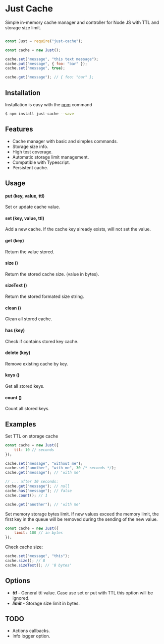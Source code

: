 Just Cache
===========
Simple in-memory cache manager and controller for Node JS with TTL and storage size limit.


```js

const Just = require("just-cache");

const cache = new Just();

cache.set("message", "this text message");
cache.put("message", { foo: "bar" });
cache.set("message", true);

cache.get("message"); // { foo: "bar" };

```

## Installation

Installation is easy with the [npm](https://www.npmjs.com) command

```bash
$ npm install just-cache --save
```

## Features

- Cache manager with basic and simples commands.
- Storage size info.
- High test coverage.
- Automatic storage limit management.
- Compatible with Typescript.
- Persistent cache.

## Usage

#### put (key, value, ttl)

Set or update cache value.

#### set (key, value, ttl)

Add a new cache. If the cache key already exists, will not set the value.

#### get (key)

Return the value stored.

#### size ()

Return the stored cache size. (value in bytes).

#### sizeText ()

Return the stored formated size string.

#### clean ()

Clean all stored cache.

#### has (key)

Check if contains stored key cache.

#### delete (key)

Remove existing cache by key.

#### keys ()

Get all stored keys.

#### count ()

Count all stored keys.

## Examples

Set TTL on storage cache

```js
const cache = new Just({
    ttl: 10 // seconds
});

cache.set("message", "without me");
cache.set("another", "with me", 30 /* seconds */);
cache.get("message"); // 'with me'

// ... after 10 seconds:
cache.get("message"); // null
cache.has("message"); // false
cache.count(); // 1

cache.get("another"); // 'with me'


```

Set memory storage bytes limit.
If new values ​​exceed the memory limit, the first key in the queue will be removed during the sending of the new value.

```js
const cache = new Just({
    limit: 100 // in bytes
});

```

Check cache size:

```js
cache.set("message", "this");
cache.size(); // 8
cache.sizeText(); // '8 bytes'

```

## Options

- ***ttl*** - General ttl value. Case use set or put with TTL this option will be ignored.
- ***limit*** - Storage size limit in bytes.

## TODO

- Actions callbacks.
- Info logger option.
